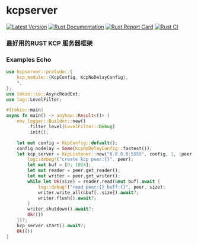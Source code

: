# kcpserver
[![Latest Version](https://img.shields.io/crates/v/kcpserver.svg)](https://crates.io/crates/kcpserver)
[![Rust Documentation](https://img.shields.io/badge/api-rustdoc-blue.svg)](https://docs.rs/kcpserver)
[![Rust Report Card](https://rust-reportcard.xuri.me/badge/github.com/luyikk/kcp_server)](https://rust-reportcard.xuri.me/report/github.com/luyikk/kcp_server)
[![Rust CI](https://github.com/luyikk/kcp_server/actions/workflows/rust.yml/badge.svg)](https://github.com/luyikk/kcp_server/actions/workflows/rust.yml)
### 最好用的RUST KCP 服务器框架
### Examples Echo
```rust
use kcpserver::prelude::{
    kcp_module::{KcpConfig, KcpNoDelayConfig},
    *,
};
use tokio::io::AsyncReadExt;
use log::LevelFilter;

#[tokio::main]
async fn main() -> anyhow::Result<()> {
    env_logger::Builder::new()
        .filter_level(LevelFilter::Debug)
        .init();

    let mut config = KcpConfig::default();
    config.nodelay = Some(KcpNoDelayConfig::fastest());
    let kcp_server = KcpListener::new("0.0.0.0:5555", config, 1, |peer| async move {
        log::debug!("create kcp peer:{}", peer);
        let mut buf = [0; 1024];
        let mut reader = peer.get_reader();
        let mut writer = peer.get_writer();
        while let Ok(size) = reader.read(&mut buf).await {
            log::debug!("read peer:{} buff:{}", peer, size);          
            writer.write_all(&buf[..size]).await?;
            writer.flush().await?;
        }
        writer.shutdown().await?;
        Ok(())
    })?;
    kcp_server.start().await?;
    Ok(())
}

 ```
